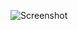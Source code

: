 ![Screenshot](https://raw.githubusercontent.com/Cryakl/Ultimate-RAT-Collection/refs/heads/main/Jack/Screenshot.png)
